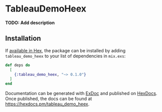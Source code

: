 # TableauDemoHeex

**TODO: Add description**

## Installation

If [available in Hex](https://hex.pm/docs/publish), the package can be installed
by adding `tableau_demo_heex` to your list of dependencies in `mix.exs`:

```elixir
def deps do
  [
    {:tableau_demo_heex, "~> 0.1.0"}
  ]
end
```

Documentation can be generated with [ExDoc](https://github.com/elixir-lang/ex_doc)
and published on [HexDocs](https://hexdocs.pm). Once published, the docs can
be found at <https://hexdocs.pm/tableau_demo_heex>.

